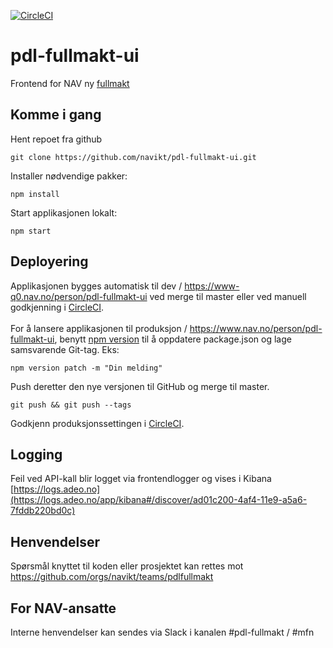 [![CircleCI](https://circleci.com/gh/navikt/pdl-fullmakt-ui/tree/master.svg?style=svg&circle-token=db8ea8648ef924d422a97d6760db1fd8c4f92e1b)](https://circleci.com/gh/navikt/pdl-fullmakt-ui/tree/master)


# pdl-fullmakt-ui
Frontend for NAV ny [fullmakt](https://github.com/navikt/pdl-fullmakt-api)

## Komme i gang

Hent repoet fra github

```
git clone https://github.com/navikt/pdl-fullmakt-ui.git
```

Installer nødvendige pakker:

```
npm install
```

Start applikasjonen lokalt:

```
npm start
```


## Deployering

Applikasjonen bygges automatisk til dev / https://www-q0.nav.no/person/pdl-fullmakt-ui ved merge til master eller ved manuell godkjenning i [CircleCI](https://circleci.com/gh/navikt/workflows/pdl-fullmakt-ui). <br><br>
For å lansere applikasjonen til produksjon / https://www.nav.no/person/pdl-fullmakt-ui, benytt [npm version](https://docs.npmjs.com/cli/version) til å oppdatere package.json og lage samsvarende Git-tag. Eks:

```
npm version patch -m "Din melding"
```

Push deretter den nye versjonen til GitHub og merge til master.

```
git push && git push --tags
```

Godkjenn produksjonssettingen i [CircleCI](https://circleci.com/gh/navikt/workflows/pdl-fullmakt-ui).

## Logging

Feil ved API-kall blir logget via frontendlogger og vises i Kibana<br>
[https://logs.adeo.no](https://logs.adeo.no/app/kibana#/discover/ad01c200-4af4-11e9-a5a6-7fddb220bd0c)

## Henvendelser

Spørsmål knyttet til koden eller prosjektet kan rettes mot https://github.com/orgs/navikt/teams/pdlfullmakt

## For NAV-ansatte

Interne henvendelser kan sendes via Slack i kanalen #pdl-fullmakt  / #mfn

